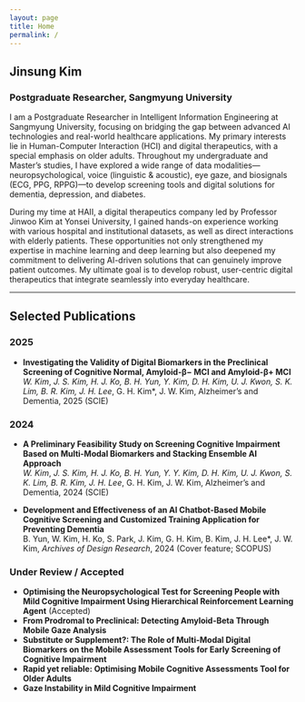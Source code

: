 ```yaml
---
layout: page
title: Home
permalink: /
---
```


## Jinsung Kim
### Postgraduate Researcher, Sangmyung University

I am a Postgraduate Researcher in Intelligent Information Engineering at Sangmyung University, focusing on bridging the gap between advanced AI technologies and real-world healthcare applications. My primary interests lie in Human-Computer Interaction (HCI) and digital therapeutics, with a special emphasis on older adults. Throughout my undergraduate and Master’s studies, I have explored a wide range of data modalities—neuropsychological, voice (linguistic & acoustic), eye gaze, and biosignals (ECG, PPG, RPPG)—to develop screening tools and digital solutions for dementia, depression, and diabetes.

During my time at HAII, a digital therapeutics company led by Professor Jinwoo Kim at Yonsei University, I gained hands-on experience working with various hospital and institutional datasets, as well as direct interactions with elderly patients. These opportunities not only strengthened my expertise in machine learning and deep learning but also deepened my commitment to delivering AI-driven solutions that can genuinely improve patient outcomes. My ultimate goal is to develop robust, user-centric digital therapeutics that integrate seamlessly into everyday healthcare.

---

## Selected Publications

### 2025
- **Investigating the Validity of Digital Biomarkers in the Preclinical Screening of Cognitive Normal, Amyloid-β− MCI and Amyloid-β+ MCI**  
  *W. Kim*, **J. S. Kim*, H. J. Ko, B. H. Yun, Y. Kim, D. H. Kim, U. J. Kwon, S. K. Lim, B. R. Kim, J. H. Lee*, G. H. Kim*, J. W. Kim, Alzheimer’s and Dementia, 2025 (SCIE)

### 2024
- **A Preliminary Feasibility Study on Screening Cognitive Impairment Based on Multi-Modal Biomarkers and Stacking Ensemble AI Approach**  
  *W. Kim*, **J. S. Kim*, H. J. Ko, B. H. Yun, Y. Y. Kim, D. H. Kim, U. J. Kwon, S. K. Lim, B. R. Kim, J. H. Lee*, G. H. Kim, J. W. Kim, Alzheimer’s and Dementia, 2024 (SCIE)

- **Development and Effectiveness of an AI Chatbot-Based Mobile Cognitive Screening and Customized Training Application for Preventing Dementia**  
  B. Yun, W. Kim, H. Ko, S. Park, J. Kim, G. H. Kim, B. Kim, J. H. Lee*, J. W. Kim, *Archives of Design Research*, 2024 (Cover feature; SCOPUS)

### Under Review / Accepted
- **Optimising the Neuropsychological Test for Screening People with Mild Cognitive Impairment Using Hierarchical Reinforcement Learning Agent** (Accepted)  
- **From Prodromal to Preclinical: Detecting Amyloid-Beta Through Mobile Gaze Analysis**  
- **Substitute or Supplement?: The Role of Multi-Modal Digital Biomarkers on the Mobile Assessment Tools for Early Screening of Cognitive Impairment**  
- **Rapid yet reliable: Optimising Mobile Cognitive Assessments Tool for Older Adults**  
- **Gaze Instability in Mild Cognitive Impairment**
